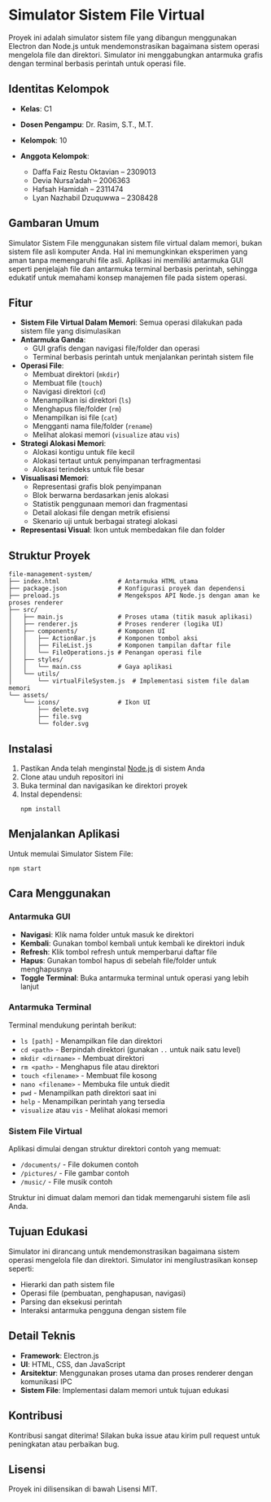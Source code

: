 # Simulator Sistem File Virtual

Proyek ini adalah simulator sistem file yang dibangun menggunakan Electron dan Node.js untuk mendemonstrasikan bagaimana sistem operasi mengelola file dan direktori. Simulator ini menggabungkan antarmuka grafis dengan terminal berbasis perintah untuk operasi file.

## Identitas Kelompok

* **Kelas**: C1
* **Dosen Pengampu**: Dr. Rasim, S.T., M.T.
* **Kelompok**: 10
* **Anggota Kelompok**:

  * Daffa Faiz Restu Oktavian – 2309013
  * Devia Nursa’adah – 2006363
  * Hafsah Hamidah – 2311474
  * Lyan Nazhabil Dzuquwwa – 2308428
  
## Gambaran Umum

Simulator Sistem File menggunakan sistem file virtual dalam memori, bukan sistem file asli komputer Anda. Hal ini memungkinkan eksperimen yang aman tanpa memengaruhi file asli. Aplikasi ini memiliki antarmuka GUI seperti penjelajah file dan antarmuka terminal berbasis perintah, sehingga edukatif untuk memahami konsep manajemen file pada sistem operasi.

## Fitur

- **Sistem File Virtual Dalam Memori**: Semua operasi dilakukan pada sistem file yang disimulasikan
- **Antarmuka Ganda**:
  - GUI grafis dengan navigasi file/folder dan operasi
  - Terminal berbasis perintah untuk menjalankan perintah sistem file
- **Operasi File**:
  - Membuat direktori (`mkdir`)
  - Membuat file (`touch`)
  - Navigasi direktori (`cd`)
  - Menampilkan isi direktori (`ls`)
  - Menghapus file/folder (`rm`)
  - Menampilkan isi file (`cat`)
  - Mengganti nama file/folder (`rename`)
  - Melihat alokasi memori (`visualize` atau `vis`)
- **Strategi Alokasi Memori**:
  - Alokasi kontigu untuk file kecil
  - Alokasi tertaut untuk penyimpanan terfragmentasi
  - Alokasi terindeks untuk file besar
- **Visualisasi Memori**:
  - Representasi grafis blok penyimpanan
  - Blok berwarna berdasarkan jenis alokasi
  - Statistik penggunaan memori dan fragmentasi
  - Detail alokasi file dengan metrik efisiensi
  - Skenario uji untuk berbagai strategi alokasi
- **Representasi Visual**: Ikon untuk membedakan file dan folder

## Struktur Proyek

```
file-management-system/
├── index.html                # Antarmuka HTML utama
├── package.json              # Konfigurasi proyek dan dependensi
├── preload.js                # Mengekspos API Node.js dengan aman ke proses renderer
├── src/
│   ├── main.js               # Proses utama (titik masuk aplikasi)
│   ├── renderer.js           # Proses renderer (logika UI)
│   ├── components/           # Komponen UI
│   │   ├── ActionBar.js      # Komponen tombol aksi
│   │   ├── FileList.js       # Komponen tampilan daftar file
│   │   └── FileOperations.js # Penangan operasi file
│   ├── styles/
│   │   └── main.css          # Gaya aplikasi
│   └── utils/
│       └── virtualFileSystem.js  # Implementasi sistem file dalam memori
└── assets/
    └── icons/                # Ikon UI
        ├── delete.svg
        ├── file.svg
        └── folder.svg
```

## Instalasi

1. Pastikan Anda telah menginstal [Node.js](https://nodejs.org/) di sistem Anda
2. Clone atau unduh repositori ini
3. Buka terminal dan navigasikan ke direktori proyek
4. Instal dependensi:
   ```
   npm install
   ```

## Menjalankan Aplikasi

Untuk memulai Simulator Sistem File:

```
npm start
```

## Cara Menggunakan

### Antarmuka GUI

- **Navigasi**: Klik nama folder untuk masuk ke direktori
- **Kembali**: Gunakan tombol kembali untuk kembali ke direktori induk
- **Refresh**: Klik tombol refresh untuk memperbarui daftar file
- **Hapus**: Gunakan tombol hapus di sebelah file/folder untuk menghapusnya
- **Toggle Terminal**: Buka antarmuka terminal untuk operasi yang lebih lanjut

### Antarmuka Terminal

Terminal mendukung perintah berikut:

- `ls [path]` - Menampilkan file dan direktori
- `cd <path>` - Berpindah direktori (gunakan `..` untuk naik satu level)
- `mkdir <dirname>` - Membuat direktori
- `rm <path>` - Menghapus file atau direktori
- `touch <filename>` - Membuat file kosong
- `nano <filename>` - Membuka file untuk diedit
- `pwd` - Menampilkan path direktori saat ini
- `help` - Menampilkan perintah yang tersedia
- `visualize` atau `vis` - Melihat alokasi memori

### Sistem File Virtual

Aplikasi dimulai dengan struktur direktori contoh yang memuat:
- `/documents/` - File dokumen contoh
- `/pictures/` - File gambar contoh
- `/music/` - File musik contoh

Struktur ini dimuat dalam memori dan tidak memengaruhi sistem file asli Anda.

## Tujuan Edukasi

Simulator ini dirancang untuk mendemonstrasikan bagaimana sistem operasi mengelola file dan direktori. Simulator ini mengilustrasikan konsep seperti:

- Hierarki dan path sistem file
- Operasi file (pembuatan, penghapusan, navigasi)
- Parsing dan eksekusi perintah
- Interaksi antarmuka pengguna dengan sistem file

## Detail Teknis

- **Framework**: Electron.js
- **UI**: HTML, CSS, dan JavaScript
- **Arsitektur**: Menggunakan proses utama dan proses renderer dengan komunikasi IPC
- **Sistem File**: Implementasi dalam memori untuk tujuan edukasi

## Kontribusi

Kontribusi sangat diterima! Silakan buka issue atau kirim pull request untuk peningkatan atau perbaikan bug.

## Lisensi

Proyek ini dilisensikan di bawah Lisensi MIT.
